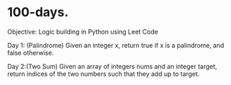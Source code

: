 # 100-days.


Objective: Logic building in Python using Leet Code

Day 1: (Palindrome) Given an integer x, return true if x is a palindrome, and false otherwise.

Day 2:(Two Sum) Given an array of integers nums and an integer target, return indices of the two numbers such that they add up to target.

